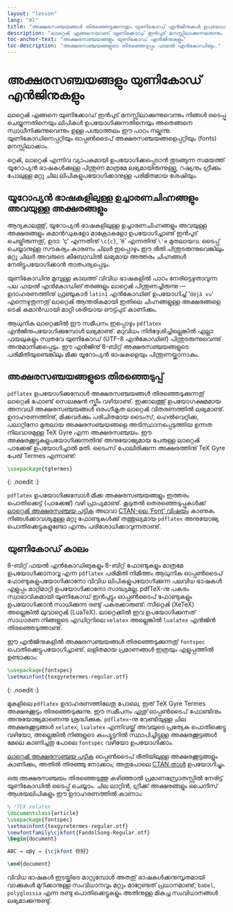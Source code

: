 ```yaml
---
layout: "lesson"
lang: "ml"
title: "അക്ഷരസഞ്ചയങ്ങൾ തിരഞ്ഞെടുക്കുന്നതും യുണികോഡ് എന്‍ജിനുകൾ ഉപയോഗിക്കുന്നതും"
description: "ലാറ്റെൿ എങ്ങനെയാണ് യുണിക്കോഡ് ഇന്‍പുട് മനസ്സിലാക്കുന്നതെന്നും നിങ്ങൾ ടൈപ്പു ചെയ്യുന്നതിനെയും ലിപികൾ ഉപയോഗിക്കുന്നതിനെയും അതെങ്ങനെ സ്വാധീനിക്കുന്നു എന്നുമുള്ള പശ്ചാത്തലം ഈ പാഠം നല്കുന്നു. യുണികോഡിനെപ്പറ്റിയും ഓപ്പണ്‍ടൈപ് അക്ഷരസഞ്ചയങ്ങളെപ്പറ്റിയും മനസ്സിലാക്കാം."
toc-anchor-text: "അക്ഷരസഞ്ചയങ്ങളും യുണികോഡ് എന്‍ജിനുകളും"
toc-description: "അക്ഷരസഞ്ചയങ്ങളുടെ തിരഞ്ഞെടുപ്പും ഫയൽ എന്‍കോഡിങും."
---
```


# അക്ഷരസഞ്ചയങ്ങളും യുണികോഡ് എന്‍ജിനുകളും

<span
  class="summary">ലാറ്റെൿ എങ്ങനെ യുണിക്കോഡ് ഇന്‍പുട് മനസ്സിലാക്കുന്നുവെന്നും നിങ്ങൾ ടൈപ്പു ചെയ്യുന്നതിനെയും ലിപികൾ ഉപയോഗിക്കുന്നതിനെയും അതെങ്ങനെ സ്വാധീനിക്കുന്നുവെന്നും ഉള്ള പശ്ചാത്തലം ഈ പാഠം നല്കുന്നു. യുണികോഡിനെപ്പറ്റിയും ഓപ്പണ്‍ടൈപ് അക്ഷരസഞ്ചയങ്ങളെപ്പറ്റിയും (fonts) മനസ്സിലാക്കാം.</span>

റ്റെൿ, ലാറ്റെൿ എന്നിവ വ്യാപകമായി ഉപയോഗിക്കപ്പെടാൻ തുടങ്ങുന്ന സമയത്ത് യൂറോപ്യൻ ഭാഷകള്‍ക്കുള്ള പിന്തുണ മാത്രമേ
ലഭ്യമായിരുന്നുള്ളൂ, റഷ്യനും ഗ്രീക്കും പോലുള്ള മറ്റു ചില ലിപികളുപയോഗിക്കാനുള്ള പരിമിതമായ ശേഷിയും.

## യൂറോപ്യൻ ഭാഷകളിലുള്ള ഉച്ചാരണചിഹ്നങ്ങളും അവയുള്ള അക്ഷരങ്ങളും

ആദ്യകാലത്തു്, യൂറോപ്യൻ ഭാഷകളിലുള്ള ഉച്ചാരണചിഹ്നങ്ങളും അവയുള്ള അക്ഷരങ്ങളും കമാന്‍ഡുകളോ മാക്രോകളോ ഉപയോഗിച്ചാണു്
ഇൻപുട് ചെയ്തിരുന്നതു്, ഉദാ: ‘ç’ എന്നതിനു് `\c{c}`, ‘é’ എന്നതിനു് `\'e` മുതലായവ. ടൈപ്പ് ചെയ്യാനുള്ള സൗകര്യം
കാരണം ചിലർ ഇപ്പൊഴും ഈ രീതി പിന്തുടരുന്നുവെങ്കിലും മറ്റു ചിലർ അവരുടെ കീബോഡിൽ ലഭ്യമായ അത്തരം ചിഹ്നങ്ങൾ
നേരിട്ടുപയോഗിക്കാൻ താത്പര്യപ്പെടും.

യുണികോഡിനു മുമ്പുള്ള കാലത്ത് വിവിധ ഭാഷകളിൽ പാഠം നേരിട്ടെഴുതാവുന്ന പല *ഫയൽ എന്‍കോഡിങ്* തരങ്ങളും ലാറ്റെൿ
പിന്തുണച്ചിരുന്നു — ഉദാഹരണത്തിനു് ഫ്രഞ്ചുകാർ `latin1` എന്‍കോഡിങ് ഉപയോഗിച്ച് ‘`déjà vu`’ എന്നെഴുതുന്നതു്
ലാറ്റെൿ ആന്തരികമായി ഇതിലെ ചിഹ്നങ്ങളുള്ള അക്ഷരങ്ങളെ ടെൿ കമാന്‍ഡായി മാറ്റി ശരിയായ ഔട്ട്പുട് കാണിക്കും.

ആധുനിക ലാറ്റെക്കിൽ  ഈ സമീപനം ഇപ്പൊഴും `pdflatex`  എന്‍ജിനുപയോഗിക്കുമ്പോൾ ലഭ്യമാണു്.
മറുവിധം നിര്‍ദ്ദേശിച്ചില്ലെങ്കിൽ എല്ലാ ഫയലുകളും  സ്വതവേ യുണികോഡ്  (UTF-8 എൻകോഡിങ്) പിന്തുടരുന്നുവെന്നു്
അനുമാനിക്കപ്പെടും. ഈ എന്‍ജിനു് 8-ബിറ്റ് അക്ഷരസഞ്ചയങ്ങളുടെ പരിമിതിയുണ്ടെങ്കിലും  മിക്ക യൂറോപ്യൻ
ഭാഷകളെയും പിന്തുണയ്ക്കാനാകും.

## അക്ഷരസഞ്ചയങ്ങളുടെ തിരഞ്ഞെടുപ്പ്

`pdflatex` ഉപയോഗിക്കുമ്പോൾ അക്ഷരസഞ്ചയങ്ങൾ തിരഞ്ഞെടുക്കുന്നതു് ലാറ്റെൿ ഫോണ്ട് സെലക്ഷൻ സ്കീം വഴിയാണു്.
ഇക്കാലത്തു് ഉപയോഗക്ഷമമായ അനവധി അക്ഷരസഞ്ചയങ്ങൾ ഒരംഗീകൃത ലാറ്റെൿ വിതരണത്തിൽ ലഭ്യമാണു്. ഉദാഹരണത്തിനു്,
മിക്കവര്‍ക്കും പരിചിതമായ ടൈംസ്, ഹെല്‍വെറ്റിക്ക, പലാറ്റിനോ മുതലായ അക്ഷരസഞ്ചയങ്ങളെ അടിസ്ഥാനപ്പെടുത്തിയ ഉന്നത
നിലവാരമുള്ള TeX Gyre എന്ന അക്ഷരസഞ്ചയം. ഈ അക്ഷരക്കൂട്ടുകളുപയോഗിക്കുന്നതിനു് അനുയോജ്യമായ പേരുള്ള ലാറ്റെൿ
പാക്കേജ് ഉപയോഗിച്ചാൽ മതി. ടൈംസ് പോലിരിക്കുന്ന അക്ഷരത്തിനു് TeX Gyre പേരു് Termes എന്നാണു്:

```latex
\usepackage{tgtermes}
```
{: .noedit :}

`pdflatex` ഉപയോഗിക്കുമ്പോൾ മിക്ക അക്ഷരസഞ്ചയങ്ങളും ഇത്തരം പൊതിക്കെട്ട് (പാക്കേജ്) വഴി പ്രാപ്യമാണു്.
കൂടുതൽ തെരഞ്ഞെടുപ്പുകള്‍ക്ക് [ലാറ്റെൿ അക്ഷരസഞ്ചയ പട്ടിക](https://www.tug.org/FontCatalogue/) അഥവാ
[CTAN-ലെ ‘Font’ വിഷയം](https://www.ctan.org/topic/font) കാണുക. നിങ്ങള്‍ക്കാവശ്യമുള്ള
മറ്റു ഫോണ്ടുകൾക്കു് തത്തുല്യമായ `pdflatex` അനുയോജ്യ പൊതിക്കെട്ടുകളുണ്ടോ എന്നും പരിശോധിക്കാവുന്നതാണു്.

## യുണികോഡ് കാലം

8-ബിറ്റ് ഫയൽ എന്‍കോഡിങുകളും 8-ബിറ്റ് ഫോണ്ടുകളും മാത്രമേ ഉപയോഗിക്കാനാവൂ എന്ന `pdflatex` പരിമിതി
നിമിത്തം ആധുനിക ഓപ്പണ്‍ടൈപ് ഫോണ്ടുകളുപയോഗിക്കാനോ വിവിധ ലിപികളുപയോഗിക്കുന്ന പലവിധ ഭാഷകള്‍
എളുപ്പം മാറ്റിമാറ്റി ഉപയോഗിക്കാനോ സാദ്ധ്യമല്ല. pdfTeX-നു പകരം സ്വാഭാവികമായി യുണികോഡ് ഇന്‍പുട്ടും
ഓപ്പണ്‍ടൈപ് ഫോണ്ടുകളും ഉപയോഗിക്കാൻ സാധിക്കുന്ന രണ്ടു് പകരക്കാരുണ്ട്: സീറ്റെൿ (XeTeX) അല്ലെങ്കിൽ ലുവാറ്റെൿ (LuaTeX).
ലാറ്റെക്കിൽ ഇവ ഉപയോഗിക്കുന്നത് സാധാരണ നിങ്ങളുടെ എഡിറ്ററിലെ `xelatex` അല്ലെങ്കിൽ `lualatex`
എന്‍ജിൻ തിരഞ്ഞെടുത്താണു്.

ഈ എന്‍ജിനുകളിൽ അക്ഷരസഞ്ചയങ്ങൾ തിരഞ്ഞെടുക്കുന്നതു് `fontspec` പൊതിക്കെട്ടുപയോഗിച്ചാണു്. ലളിതമായ
പ്രമാണങ്ങൾ ഇത്രയും എളുപ്പത്തിൽ ഉണ്ടാക്കാം:
```latex
\usepackage{fontspec}
\setmainfont{texgyretermes-regular.otf}
```
{: .noedit :}

മുകളിലെ `pdflatex` ഉദാഹരണത്തിലേതു പോലെ, ഇത് TeX Gyre Termes അക്ഷരക്കൂട്ടം തിരഞ്ഞെടുക്കുന്നു.
ഈ സമീപനം *ഏതു്* ഓപ്പണ്‍ടൈപ് ഫോണ്ടിനും അനുയോജ്യമാണെന്നു ശ്രദ്ധിക്കുക.
`pdflatex`-നു വേണ്ടിയുള്ള ചില അക്ഷരക്കൂട്ടങ്ങൾ `xelatex`, `lualatex` എന്നിവയ്ക്ക് അവയുടെ പ്രത്യേക
പൊതിക്കെട്ടു വഴിയോ, അല്ലെങ്കിൽ നിങ്ങളുടെ കംപ്യൂട്ടറിൽ സ്ഥാപിച്ചിട്ടുള്ള അക്ഷരക്കൂട്ടങ്ങൾ മേലെ കാണിച്ചതു പോലെ
`fontspec` വഴിയോ ഉപയോഗിക്കാം.

[ലാറ്റെൿ അക്ഷരസഞ്ചയ പട്ടിക](https://www.tug.org/FontCatalogue/) ഓപ്പണ്‍ടൈപ് രീതിയിലുള്ള
അക്ഷരക്കൂട്ടങ്ങളും കാണിക്കും, അതിൽ തിരഞ്ഞു നോക്കാം; അതുപോലെ [CTAN താൾ](https://www.ctan.org/topic/font)
ഉപയോഗിച്ചും.

ഒരു അക്ഷരസഞ്ചയം തിരഞ്ഞെടുത്തു കഴിഞ്ഞാൽ പ്രമാണസ്രോതസ്സിൽ നേരിട്ട് യുണികോഡിൽ ടൈപ്പു് ചെയ്യാം.
ചില ലാറ്റിൻ, ഗ്രീക്ക് അക്ഷരങ്ങളും ചൈനീസ് ആശയലിപികളും ഈ ഉദാഹരണത്തിൽ കാണാം:

```latex
% !TEX xelatex
\documentclass{article}
\usepackage{fontspec}
\setmainfont{texgyretermes-regular.otf}
\newfontfamily\cjkfont{FandolSong-Regular.otf}
\begin{document}

ABC → αβγ → {\cjkfont 你好}

\end{document}
```

<p 
  class="hint">വിവിധ ഭാഷകൾ ഇടയ്ക്കിടെ മാറ്റുമ്പോൾ അതതു് ഭാഷകള്‍ക്കനുസൃതമായി വാക്കുകൾ മുറിക്കാനുള്ള സംവിധാനവും മറ്റും മാറ്റേണ്ടത് പ്രധാനമാണു്;
  <code>babel</code>, <code>polyglossia</code> എന്ന രണ്ടു പൊതിക്കെട്ടുകളും അതിനുള്ള മികച്ച സംവിധാനങ്ങൾ ലഭ്യമാക്കുന്നുണ്ടു്.</p>
